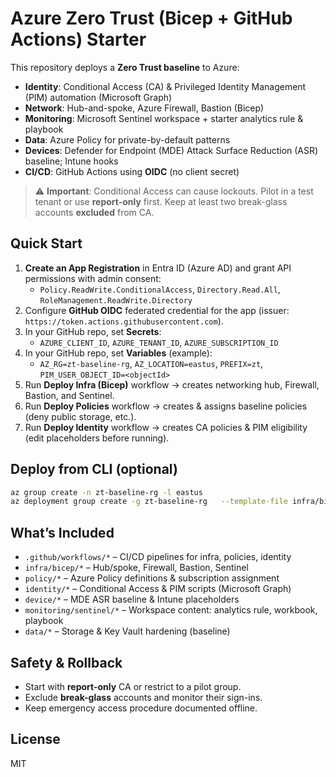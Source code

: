 # Azure Zero Trust (Bicep + GitHub Actions) Starter

This repository deploys a **Zero Trust baseline** to Azure:

- **Identity**: Conditional Access (CA) & Privileged Identity Management (PIM) automation (Microsoft Graph)
- **Network**: Hub-and-spoke, Azure Firewall, Bastion (Bicep)
- **Monitoring**: Microsoft Sentinel workspace + starter analytics rule & playbook
- **Data**: Azure Policy for private-by-default patterns
- **Devices**: Defender for Endpoint (MDE) Attack Surface Reduction (ASR) baseline; Intune hooks
- **CI/CD**: GitHub Actions using **OIDC** (no client secret)

> ⚠️ **Important**: Conditional Access can cause lockouts. Pilot in a test tenant or use **report-only** first. Keep at least two break-glass accounts **excluded** from CA.

## Quick Start

1. **Create an App Registration** in Entra ID (Azure AD) and grant API permissions with admin consent:
   - `Policy.ReadWrite.ConditionalAccess`, `Directory.Read.All`, `RoleManagement.ReadWrite.Directory`
2. Configure **GitHub OIDC** federated credential for the app (issuer: `https://token.actions.githubusercontent.com`).
3. In your GitHub repo, set **Secrets**:
   - `AZURE_CLIENT_ID`, `AZURE_TENANT_ID`, `AZURE_SUBSCRIPTION_ID`
4. In your GitHub repo, set **Variables** (example):
   - `AZ_RG=zt-baseline-rg`, `AZ_LOCATION=eastus`, `PREFIX=zt`, `PIM_USER_OBJECT_ID=<objectId>`
5. Run **Deploy Infra (Bicep)** workflow → creates networking hub, Firewall, Bastion, and Sentinel.
6. Run **Deploy Policies** workflow → creates & assigns baseline policies (deny public storage, etc.).
7. Run **Deploy Identity** workflow → creates CA policies & PIM eligibility (edit placeholders before running).

## Deploy from CLI (optional)
```bash
az group create -n zt-baseline-rg -l eastus
az deployment group create -g zt-baseline-rg   --template-file infra/bicep/main.bicep   --parameters prefix=zt location=eastus
```

## What’s Included
- `.github/workflows/*` – CI/CD pipelines for infra, policies, identity
- `infra/bicep/*` – Hub/spoke, Firewall, Bastion, Sentinel
- `policy/*` – Azure Policy definitions & subscription assignment
- `identity/*` – Conditional Access & PIM scripts (Microsoft Graph)
- `device/*` – MDE ASR baseline & Intune placeholders
- `monitoring/sentinel/*` – Workspace content: analytics rule, workbook, playbook
- `data/*` – Storage & Key Vault hardening (baseline)

## Safety & Rollback
- Start with **report-only** CA or restrict to a pilot group.
- Exclude **break-glass** accounts and monitor their sign-ins.
- Keep emergency access procedure documented offline.

## License
MIT
